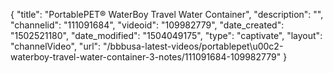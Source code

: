 {
    "title": "PortablePET&reg; WaterBoy Travel Water Container",
    "description": "",
    "channelid": "111091684",
    "videoid": "109982779",
    "date_created": "1502521180",
    "date_modified": "1504049175",
    "type": "captivate",
    "layout": "channelVideo",
    "url": "\/bbbusa-latest-videos\/portablepet\u00c2-waterboy-travel-water-container-3-notes\/111091684-109982779"
}